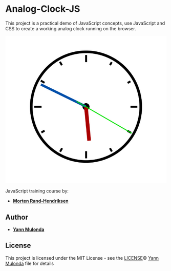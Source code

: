 # Analog-Clock-JS

This project is a practical demo of JavaScript concepts,
use JavaScript and CSS to create a working analog clock running on the browser.

![Analog Clock](./img/ScreenShot.jpg)

JavaScript training course by:
* **[Morten Rand-Hendriksen](https://www.linkedin.com/in/mortenrandhendriksen/?trk=lil_course)**

## Author

* **[Yann Mulonda](https://github.com/YannMjl)**

## License

This project is licensed under the MIT License - see the [LICENSE](LICENSE)© [Yann Mulonda](https://github.com/YannMjl) file for details

